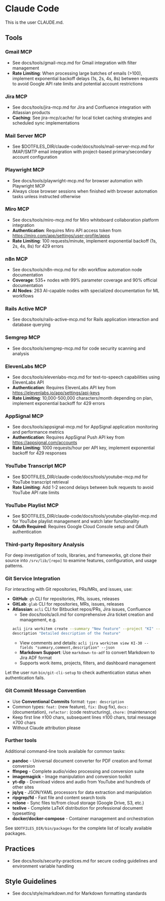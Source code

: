 # Claude Code

This is the user CLAUDE.md.

## Tools

### Gmail MCP
- See docs/tools/gmail-mcp.md for Gmail integration with filter management
- **Rate Limiting**: When processing large batches of emails (>100), implement
  exponential backoff delays (1s, 2s, 4s, 8s) between requests to avoid Google
  API rate limits and potential account restrictions

### Jira MCP
- See docs/tools/jira-mcp.md for Jira and Confluence integration with Atlassian products
- **Caching**: See jira-mcp/cache/ for local ticket caching strategies and scheduled sync implementations

### Mail Server MCP
- See $DOTFILES_DIR/claude-code/docs/tools/mail-server-mcp.md for IMAP/SMTP email integration with project-based primary/secondary account configuration

### Playwright MCP
- See docs/tools/playwright-mcp.md for browser automation with Playwright MCP
- Always close browser sessions when finished with browser automation tasks unless instructed otherwise

### Miro MCP
- See docs/tools/miro-mcp.md for Miro whiteboard collaboration platform integration
- **Authentication**: Requires Miro API access token from https://miro.com/app/settings/user-profile/apps
- **Rate Limiting**: 100 requests/minute, implement exponential backoff (1s, 2s, 4s, 8s) for 429 errors

### n8n MCP
- See docs/tools/n8n-mcp.md for n8n workflow automation node documentation
- **Coverage**: 535+ nodes with 99% parameter coverage and 90% official documentation
- **AI Nodes**: 263 AI-capable nodes with specialized documentation for ML workflows

### Rails Active MCP
- See docs/tools/rails-active-mcp.md for Rails application interaction and database querying

### Semgrep MCP
- See docs/tools/semgrep-mcp.md for code security scanning and analysis

### ElevenLabs MCP
- See docs/tools/elevenlabs-mcp.md for text-to-speech capabilities using ElevenLabs API
- **Authentication**: Requires ElevenLabs API key from https://elevenlabs.io/app/settings/api-keys
- **Rate Limiting**: 10,000-500,000 characters/month depending on plan, implement exponential backoff for 429 errors

### AppSignal MCP
- See docs/tools/appsignal-mcp.md for AppSignal application monitoring and performance metrics
- **Authentication**: Requires AppSignal Push API key from https://appsignal.com/accounts
- **Rate Limiting**: 1000 requests/hour per API key, implement exponential backoff for 429 responses

### YouTube Transcript MCP
- See $DOTFILES_DIR/claude-code/docs/tools/youtube-mcp.md for YouTube transcript retrieval
- **Rate Limiting**: Add 1-2 second delays between bulk requests to avoid YouTube API rate limits

### YouTube Playlist MCP
- See $DOTFILES_DIR/claude-code/docs/tools/youtube-playlist-mcp.md for YouTube playlist management and watch later functionality
- **OAuth Required**: Requires Google Cloud Console setup and OAuth authentication

### Third-party Repository Analysis
For deep investigation of tools, libraries, and frameworks, git clone their source into `/srv/lib/[repo]` to examine features, configuration, and usage patterns.

### Git Service Integration
For interacting with Git repositories, PRs/MRs, and issues, use:
- **GitHub**: `gh` CLI for repositories, PRs, issues, releases
- **GitLab**: `glab` CLI for repositories, MRs, issues, releases  
- **Atlassian**: `acli` CLI for Bitbucket repos/PRs, Jira issues, Confluence
  - See docs/tools/acli.md for comprehensive Jira ticket creation and management, e.g.
  ```bash
  acli jira workitem create --summary "New feature" --project "KI" --type "Task" \
  description "Detailed description of the feature"
  ```
  - View comments and details: `acli jira workitem view KI-30 --fields "summary,comment,description" --json`
  - **Markdown Support**: Use `markdown-to-adf` to convert Markdown to Jira ADF format
  - Supports work items, projects, filters, and dashboard management

Let the user run `bin/git-cli-setup` to check authentication status when authentication fails.

### Git Commit Message Convention
- Use **Conventional Commits** format: `type: description`
- Common types: `feat:` (new feature), `fix:` (bug fix), `docs:`
  (documentation), `refactor:` (code restructuring), `chore:` (maintenance)
- Keep first line ≤100 chars, subsequent lines ≤100 chars, total message ≤700 chars
- Without Claude attribution please

### Further tools
Additional command-line tools available for common tasks:
- **pandoc** - Universal document converter for PDF creation and format conversion
- **ffmpeg** - Complete audio/video processing and conversion suite
- **imagemagick** - Image manipulation and conversion toolkit
- **yt-dlp** - Download videos and audio from YouTube and hundreds of other sites
- **jq/yq** - JSON/YAML processors for data extraction and manipulation
- **ripgrep/fd** - Fast file and content search tools
- **rclone** - Sync files to/from cloud storage (Google Drive, S3, etc.)
- **texlive** - Complete LaTeX distribution for professional document typesetting
- **docker/docker-compose** - Container management and orchestration

See `$DOTFILES_DIR/bin/packages` for the complete list of locally available packages.

## Practices
- See docs/tools/security-practices.md for secure coding
  guidelines and environment variable handling

## Style Guidelines
- See docs/style/markdown.md for Markdown formatting standards

